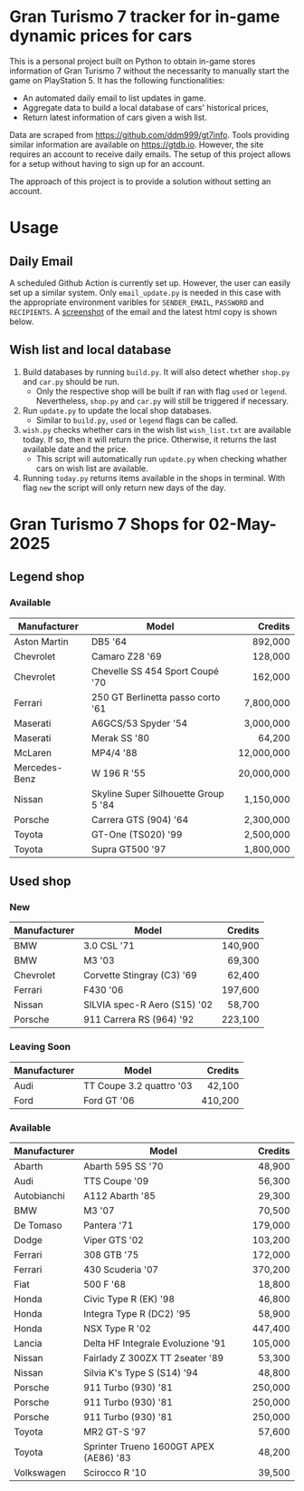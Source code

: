 # Gran Turismo 7 tracker for in-game dynamic prices for cars

This is a personal project built on Python to obtain in-game stores information of Gran Turismo 7 without the necessarity to manually start the game on PlayStation 5. It has the following functionalities:

- An automated daily email to list updates in game.
- Aggregate data to build a local database of cars' historical prices,
- Return latest information of cars given a wish list.

Data are scraped from https://github.com/ddm999/gt7info. Tools providing similar information are available on https://gtdb.io. However, the site requires an account to receive daily emails. The setup of this project allows for a setup without having to sign up for an account.

The approach of this project is to provide a solution without setting an account.

# Usage

## Daily Email

A scheduled Github Action is currently set up. However, the user can easily set up a similar system. Only `email_update.py` is needed in this case with the appropriate environment varibles for `SENDER_EMAIL`, `PASSWORD` and `RECIPIENTS`. A [screenshot](https://raw.githubusercontent.com/marcohoucheng/Gran-Turismo-7-Price-Tracker/main/data/email_screenshot.png) of the email and the latest html copy is shown below.

## Wish list and local database

1. Build databases by running `build.py`. It will also detect whether `shop.py` and `car.py` should be run.
    - Only the respective shop will be built if ran with flag `used` or `legend`. Nevertheless, `shop.py` and `car.py` will still be triggered if necessary.
2. Run `update.py` to update the local shop databases.
    - Similar to `build.py`, `used` or `legend` flags can be called.
3. `wish.py` checks whether cars in the wish list `wish_list.txt` are available today. If so, then it will return the price. Otherwise, it returns the last available date and the price.
    - This script will automatically run `update.py` when checking whather cars on wish list are available.
4. Running `today.py` returns items available in the shops in terminal. With flag `new` the script will only return new days of the day.


# Gran Turismo 7 Shops for 02-May-2025



## Legend shop

### Available
 | Manufacturer | Model | Credits |
 | --- | --- | --: |
|Aston Martin|DB5 '64|892,000|
|Chevrolet|Camaro Z28 '69|128,000|
|Chevrolet|Chevelle SS 454 Sport Coupé '70|162,000|
|Ferrari|250 GT Berlinetta passo corto '61|7,800,000|
|Maserati|A6GCS/53 Spyder '54|3,000,000|
|Maserati|Merak SS '80|64,200|
|McLaren|MP4/4 '88|12,000,000|
|Mercedes-Benz|W 196 R '55|20,000,000|
|Nissan|Skyline Super Silhouette Group 5 '84|1,150,000|
|Porsche|Carrera GTS (904) '64|2,300,000|
|Toyota|GT-One (TS020) '99|2,500,000|
|Toyota|Supra GT500 '97|1,800,000|


## Used shop

### New
 | Manufacturer | Model | Credits |
 | --- | --- | --: |
|BMW|3.0 CSL '71|140,900|
|BMW|M3 '03|69,300|
|Chevrolet|Corvette Stingray (C3) '69|62,400|
|Ferrari|F430 '06|197,600|
|Nissan|SILVIA spec-R Aero (S15) '02|58,700|
|Porsche|911 Carrera RS (964) '92|223,100|

### Leaving Soon
 | Manufacturer | Model | Credits |
 | --- | --- | --: |
|Audi|TT Coupe 3.2 quattro '03|42,100|
|Ford|Ford GT '06|410,200|

### Available
 | Manufacturer | Model | Credits |
 | --- | --- | --: |
|Abarth|Abarth 595 SS '70|48,900|
|Audi|TTS Coupe '09|56,300|
|Autobianchi|A112 Abarth '85|29,300|
|BMW|M3 '07|70,500|
|De Tomaso|Pantera '71|179,000|
|Dodge|Viper GTS '02|103,200|
|Ferrari|308 GTB '75|172,000|
|Ferrari|430 Scuderia '07|370,200|
|Fiat|500 F '68|18,800|
|Honda|Civic Type R (EK) '98|46,800|
|Honda|Integra Type R (DC2) '95|58,900|
|Honda|NSX Type R '02|447,400|
|Lancia|Delta HF Integrale Evoluzione '91|105,000|
|Nissan|Fairlady Z 300ZX TT 2seater '89|53,300|
|Nissan|Silvia K's Type S (S14) '94|48,800|
|Porsche|911 Turbo (930) '81|250,000|
|Porsche|911 Turbo (930) '81|250,000|
|Porsche|911 Turbo (930) '81|250,000|
|Toyota|MR2 GT-S '97|57,600|
|Toyota|Sprinter Trueno 1600GT APEX (AE86) '83|48,200|
|Volkswagen|Scirocco R '10|39,500|
